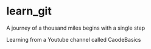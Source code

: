 # learn_git
A journey of a thousand miles begins with a single step

Learning from a Youtube channel called CaodeBasics
